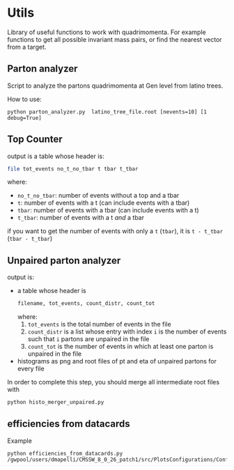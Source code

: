 # Utils
Library of useful functions to work with quadrimomenta. 
For example functions to get all possible invariant mass pairs, or find the nearest vector from a target.


## Parton analyzer
Script to analyze the partons quadrimomenta at Gen level from latino trees. 

How to use:
```
python parton_analyzer.py  latino_tree_file.root [nevents=10] [1 debug=True]
```

## Top Counter

output is a table whose header is:

```.bash
file tot_events no_t_no_tbar t tbar t_tbar
```

where:

* `no_t_no_tbar`: number of events without a top and a tbar
* `t`: number of events with a t (can include events with a tbar)
* `tbar`: number of events with a tbar (can include events with a t)
* `t_tbar`: number of events with a t _and_ a tbar

if you want to get the number of events with only a `t` (`tbar`), it is `t - t_tbar` (`tbar - t_tbar`)

## Unpaired parton analyzer

output is:

* a table whose header is
  ```.bash
  filename, tot_events, count_distr, count_tot
  ```
  where:
  1. `tot_events` is the total number of events in the file
  1. `count_distr` is a list whose entry with index `i` is the number of events such that `i` partons are unpaired in the file
  2. `count_tot` is the number of events in which at least one parton is unpaired in the file
* histograms as png and root files of pt and eta of unpaired partons for every file

In order to complete this step, you should merge all intermediate root files
with

```.bash
python histo_merger_unpaired.py
```


## efficiencies from datacards

Example 

```
python efficiencies_from_datacards.py /gwpool/users/dmapelli/CMSSW_8_0_26_patch1/src/PlotsConfigurations/Configurations/VBSjjlnu
```